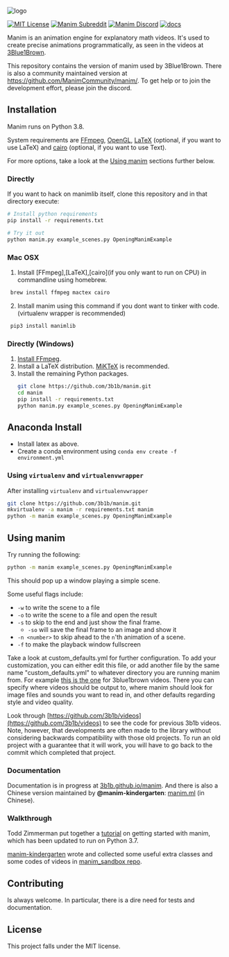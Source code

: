 ![logo](logo/cropped.png)

[![MIT License](https://img.shields.io/badge/license-MIT-blue.svg?style=flat)](http://choosealicense.com/licenses/mit/)
[![Manim Subreddit](https://img.shields.io/reddit/subreddit-subscribers/manim.svg?color=ff4301&label=reddit)](https://www.reddit.com/r/manim/)
[![Manim Discord](https://img.shields.io/discord/581738731934056449.svg?label=discord)](https://discord.gg/mMRrZQW)
[![docs](https://github.com/3b1b/manim/workflows/docs/badge.svg)](https://3b1b.github.io/manim/)

Manim is an animation engine for explanatory math videos. It's used to create precise animations programmatically, as seen in the videos at [3Blue1Brown](https://www.3blue1brown.com/).

This repository contains the version of manim used by 3Blue1Brown.  There is also a community maintained version at https://github.com/ManimCommunity/manim/. To get help or to join the development effort, please join the discord.

## Installation
Manim runs on Python 3.8.

System requirements are [FFmpeg](https://ffmpeg.org/), [OpenGL](https://www.opengl.org//), [LaTeX](https://www.latex-project.org) (optional, if you want to use LaTeX)
and [cairo](https://www.cairographics.org/) (optional, if you want to use Text).

For more options, take a look at the [Using manim](#using-manim) sections further below.

### Directly

If you want to hack on manimlib itself, clone this repository and in that directory execute:

```sh
# Install python requirements
pip install -r requirements.txt

# Try it out
python manim.py example_scenes.py OpeningManimExample
```
### Mac OSX
1. Install [FFmpeg],[LaTeX],[cairo](if you only want to run on CPU) in commandline using homebrew.
  ```sh
   brew install ffmpeg mactex cairo
   ```
2. Install manim using this command if you dont want to tinker with code.(virtualenv wrapper is recommended)
  ```sh
   pip3 install manimlib
   ```
### Directly (Windows)
1. [Install FFmpeg](https://www.wikihow.com/Install-FFmpeg-on-Windows).
2. Install a LaTeX distribution. [MiKTeX](https://miktex.org/download) is recommended.
3. Install the remaining Python packages.
    ```sh
    git clone https://github.com/3b1b/manim.git
    cd manim
    pip install -r requirements.txt
    python manim.py example_scenes.py OpeningManimExample
    ```


## Anaconda Install

* Install latex as above.
* Create a conda environment using `conda env create -f environment.yml`


### Using `virtualenv` and `virtualenvwrapper`
After installing `virtualenv` and `virtualenvwrapper`
```sh
git clone https://github.com/3b1b/manim.git
mkvirtualenv -a manim -r requirements.txt manim
python -m manim example_scenes.py OpeningManimExample
```


## Using manim
Try running the following:
```sh
python -m manim example_scenes.py OpeningManimExample
```
This should pop up a window playing a simple scene.

Some useful flags include:
* `-w` to write the scene to a file
* `-o` to write the scene to a file and open the result
* `-s` to skip to the end and just show the final frame.
    * `-so` will save the final frame to an image and show it
* `-n <number>` to skip ahead to the `n`'th animation of a scene.
* `-f` to make the playback window fullscreen

Take a look at custom_defaults.yml for further configuration.  To add your customization, you can either edit this file, or add another file by the same name "custom_defaults.yml" to whatever directory you are running manim from.  For example [this is the one](https://github.com/3b1b/videos/blob/master/custom_defaults.yml) for 3blue1brown videos.  There you can specify where videos should be output to, where manim should look for image files and sounds you want to read in, and other defaults regarding style and video quality.

Look through [https://github.com/3b1b/videos](https://github.com/3b1b/videos) to see the code for previous 3b1b videos. Note, however, that developments are often made to the library without considering backwards compatibility with those old projects. To run an old project with a guarantee that it will work, you will have to go back to the commit which completed that project.

### Documentation
Documentation is in progress at [3b1b.github.io/manim](https://3b1b.github.io/manim/). And there is also a Chinese version maintained by **@manim-kindergarten**: [manim.ml](https://manim.ml/) (in Chinese).

### Walkthrough
Todd Zimmerman put together a [tutorial](https://talkingphysics.wordpress.com/2019/01/08/getting-started-animating-with-manim-and-python-3-7/) on getting started with manim, which has been updated to run on Python 3.7.

[manim-kindergarten](https://github.com/manim-kindergarten/) wrote and collected some useful extra classes and some codes of videos in [manim_sandbox repo](https://github.com/manim-kindergarten/manim_sandbox).


## Contributing
Is always welcome. In particular, there is a dire need for tests and documentation.


## License
This project falls under the MIT license.
